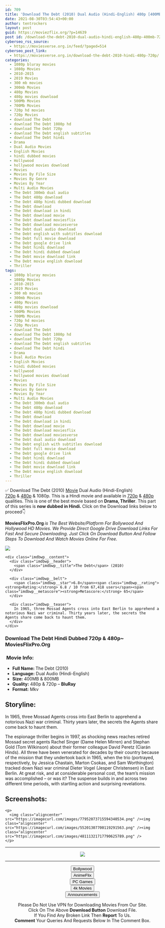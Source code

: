 ```yaml
---
id: 709
title: 'Download The Debt (2010) Dual Audio (Hindi-English) 480p [400MB] || 720p [800MB]'
date: 2021-08-30T03:54:43+00:00
author: tentrockers
layout: post
guid: https://moviezflix.org/?p=14639
post id: /download-the-debt-2010-dual-audio-hindi-english-480p-400mb-720p-800mb/
cyberseo_rss_source:
  - https://moviesverse.org.in/feed/?paged=514
cyberseo_post_link:
  - https://moviesverse.org.in/download-the-debt-2010-hindi-480p-720p/
categories:
  - 1080p bluray movies
  - 1080p Movies
  - 2010-2015
  - 2019 Movies
  - 300 mb movies
  - 300mb Movies
  - 480p Movies
  - 480p movies download
  - 500Mb Movies
  - 700Mb Movies
  - 720p hd movies
  - 720p Movies
  - download The Debt
  - download The Debt 1080p hd
  - download The Debt 720p
  - download The Debt english subtitles
  - download The Debt hindi
  - Drama
  - Dual Audio Movies
  - English Movies
  - hindi dubbed movies
  - Hollywood
  - hollywood movies download
  - Movies
  - Movies By File Size
  - Movies By Genre
  - Movies By Year
  - Multi Audio Movies
  - The Debt 300mb dual audio
  - The Debt 480p download
  - The Debt 480p hindi dubbed download
  - The Debt download
  - The Debt download in hindi
  - The Debt download movie
  - The Debt download moviesflix
  - The Debt download moviesverse
  - The Debt dual audio download
  - The Debt english with subtitles download
  - The Debt full movie download
  - The Debt google drive link
  - The Debt hindi download
  - The Debt hindi dubbed download
  - The Debt movie download link
  - The Debt movie english download
  - Thriller
tags:
  - 1080p bluray movies
  - 1080p Movies
  - 2010-2015
  - 2019 Movies
  - 300 mb movies
  - 300mb Movies
  - 480p Movies
  - 480p movies download
  - 500Mb Movies
  - 700Mb Movies
  - 720p hd movies
  - 720p Movies
  - download The Debt
  - download The Debt 1080p hd
  - download The Debt 720p
  - download The Debt english subtitles
  - download The Debt hindi
  - Drama
  - Dual Audio Movies
  - English Movies
  - hindi dubbed movies
  - Hollywood
  - hollywood movies download
  - Movies
  - Movies By File Size
  - Movies By Genre
  - Movies By Year
  - Multi Audio Movies
  - The Debt 300mb dual audio
  - The Debt 480p download
  - The Debt 480p hindi dubbed download
  - The Debt download
  - The Debt download in hindi
  - The Debt download movie
  - The Debt download moviesflix
  - The Debt download moviesverse
  - The Debt dual audio download
  - The Debt english with subtitles download
  - The Debt full movie download
  - The Debt google drive link
  - The Debt hindi download
  - The Debt hindi dubbed download
  - The Debt movie download link
  - The Debt movie english download
  - Thriller
---
```

<div class="thecontent clearfix">
  <p>
    ✅ Download The Debt (2010) <a href="https://moviesverse.org.in/category/movies/" data-wpel-link="internal">Movie</a> Dual Audio (Hindi-English) <a href="https://moviesverse.org.in/720p-movies/" data-wpel-link="internal">720p</a>&nbsp;&&nbsp;<a href="https://moviesverse.org.in/480p-movies/" data-wpel-link="internal">480p</a> & 1080p. This is a Hindi movie and available in <a href="https://moviesverse.org.in/720p-movies/" data-wpel-link="internal">720p</a>&nbsp;&&nbsp;<a href="https://moviesverse.org.in/480p-movies/" data-wpel-link="internal">480p</a> qualities. This is one of the best movie based on <strong>Drama, Thriller</strong>. This part of this series is <strong>now dubbed in <span>Hindi.&nbsp;</span></strong><span>Click on the Download links below to proceed👇</span>
  </p>
  
  <p>
    <strong><span>MoviesFlixPro.Org&nbsp;</span></strong><em>is The Best Website/Platform For Bollywood And Hollywood HD Movies. We Provide Direct Google Drive Download Links For Fast And Secure Downloading. Just Click On Download Button And Follow Steps To&nbsp;Download And Watch Movies Online For Free.</em>
  </p>
  
  <div class="imdbwp imdbwp--movie dark">
    <div class="imdbwp__thumb">
      <a class="imdbwp__link" target="_blank" title="The Debt" href="https://www.imdb.com/title/tt1226753/" rel="nofollow external noopener noreferrer" data-wpel-link="external"><img class="imdbwp__img" src="https://m.media-amazon.com/images/M/MV5BMjY0Mzk5MjIwNl5BMl5BanBnXkFtZTcwNzg5MDYyNQ@@._V1_SX300.jpg" /></a>
    </div>
    
    <div class="imdbwp__content">
      <div class="imdbwp__header">
        <span class="imdbwp__title">The Debt</span> (2010)
      </div>
      
      <div class="imdbwp__belt">
        <span class="imdbwp__star">6.8</span><span class="imdbwp__rating"><strong>Rating:</strong> 6.8 / 10 from 67,418 users</span><span class="imdbwp__metascore"><strong>Metascore:</strong> 65</span>
      </div>
      
      <div class="imdbwp__teaser">
        In 1965, three Mossad Agents cross into East Berlin to apprehend a notorious Nazi war criminal. Thirty years later, the secrets the Agents share come back to haunt them.
      </div>
    </div>
  </div>
  
  <h3>
    <span>Download The Debt Hindi Dubbed 720p & 480p~ MoviesFlixPro.Org</span>
  </h3>
  
  <h3>
    <span>&nbsp;Movie Info:&nbsp;</span>
  </h3>
  
  <ul>
    <li>
      <strong>Full Name: </strong>The Debt (2010)
    </li>
    <li>
      <strong>Language:</strong> Dual Audio (Hindi-English)
    </li>
    <li>
      <strong>Size:</strong> 400MB & 800MB
    </li>
    <li>
      <strong>Quality:</strong> 480p & 720p – <span><strong>BluRay</strong></span>
    </li>
    <li>
      <strong>Format:</strong>&nbsp;Mkv
    </li>
  </ul>
  
  <h2>
    <span>Storyline:</span>
  </h2>
  
  <p>
    In 1965, three Mossad Agents cross into East Berlin to apprehend a notorious Nazi war criminal. Thirty years later, the secrets the Agents share come back to haunt them.
  </p>
  
  <div>
    The espionage thriller begins in 1997, as shocking news reaches retired Mossad secret agents Rachel Singer (Dame Helen Mirren) and Stephan Gold (Tom Wilkinson) about their former colleague David Peretz (Ciarán Hinds). All three have been venerated for decades by their country because of the mission that they undertook back in 1965, when the trio (portrayed, respectively, by Jessica Chastain, Marton Csokas, and Sam Worthington) tracked down Nazi war criminal Dieter Vogel (Jesper Christensen) in East Berlin. At great risk, and at considerable personal cost, the team’s mission was accomplished – or was it? The suspense builds in and across two different time periods, with startling action and surprising revelations.
  </div>
  
  <div class="summary_text">
    <h2>
      <span>Screenshots:</span>
    </h2>
    
    <p>
      <img class="aligncenter" src="https://imagecurl.com/images/77952073715594340534.png" /><img class="aligncenter" src="https://imagecurl.com/images/55201307700119291563.png" /><img class="aligncenter" src="https://imagecurl.com/images/48111321717790625789.png" />
    </p>
  </div>
</div>

<center>
  </p> 
  
  <hr />
  
  <p>
    <a href="http://gdrivepro.xyz/join.php" data-wpel-link="external" target="_blank" rel="nofollow external noopener noreferrer"><img src="https://i.imgur.com/FhMdWdW.png" /></a>
  </p>
  
  <hr />
  
  <p>
    <a href="https://dogemovies.xyz" target="_blank" data-wpel-link="external" rel="nofollow external noopener noreferrer"><button class="button button5">Bollywood</button></a><br /> <a href="https://animeflix.in" target="_blank" data-wpel-link="external" rel="nofollow external noopener noreferrer"><button class="button button5">AnimeFlix</button></a><br /> <a href="https://gamesflix.net/" target="_blank" data-wpel-link="external" rel="nofollow external noopener noreferrer"><button class="button button5">PC Games</button></a><br /> <a href="https://uhdmovies.in" target="_blank" data-wpel-link="external" rel="nofollow external noopener noreferrer"><button class="button button5">4k Movies</button></a><br /> <a href="https://moviesverse.org.in/announcements/" target="_blank" data-wpel-link="internal" rel="noopener"><button class="button button5">Announcements</button></a>
  </p>
  
  <div class="alert alert-danger">
    Please Do Not Use VPN for Downloading Movies From Our Site.
  </div>
  
  <div class="alert alert-success">
    Click On The Above <strong>Download Button</strong> Download File.
  </div>
  
  <div class="alert alert-warning">
    If You Find Any Broken Link Then <strong>Report</strong> To Us.
  </div>
  
  <div class="alert alert-info">
    <strong>Comment</strong> Your Queries And Requests Below In The Comment Box.
  </div>
  
  <p>
    </center>
  </p>